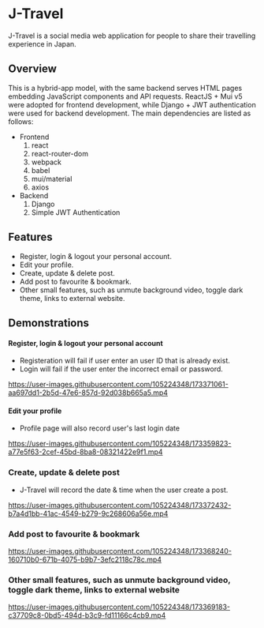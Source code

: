 # J-Travel
J-Travel is a social media web application for people to share their travelling experience in Japan.

## Overview
This is a hybrid-app model, with the same backend serves HTML pages embedding JavaScript components and API requests. ReactJS + Mui v5 were adopted for frontend development, while Django + JWT authentication were used for backend development. The main dependencies are listed as follows:
* Frontend
  1. react
  2. react-router-dom
  3. webpack
  4. babel
  5. mui/material
  6. axios
* Backend
  1. Django
  2. Simple JWT Authentication

## Features
* Register, login & logout your personal account.
* Edit your profile.
* Create, update & delete post.
* Add post to favourite & bookmark.
* Other small features, such as unmute background video, toggle dark theme, links to external website.

## Demonstrations
#### Register, login & logout your personal account
* Registeration will fail if user enter an user ID that is already exist.
* Login will fail if the user enter the incorrect email or password.

https://user-images.githubusercontent.com/105224348/173371061-aa697dd1-2b5d-47e6-857d-92d038b665a5.mp4

#### Edit your profile
* Profile page will also record user's last login date

https://user-images.githubusercontent.com/105224348/173359823-a77e5f63-2cef-45bd-8ba8-08321422e9f1.mp4

### Create, update & delete post
* J-Travel will record the date & time when the user create a post.

https://user-images.githubusercontent.com/105224348/173372432-b7a4d1bb-41ac-4549-b279-9c268606a56e.mp4

### Add post to favourite & bookmark

https://user-images.githubusercontent.com/105224348/173368240-160710b0-671b-4075-b9b7-3efc2118c78c.mp4

### Other small features, such as unmute background video, toggle dark theme, links to external website

https://user-images.githubusercontent.com/105224348/173369183-c37709c8-0bd5-494d-b3c9-fd11166c4cb9.mp4
